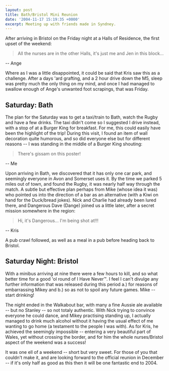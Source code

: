 ```yaml
---
layout: post
title: Bath/Bristol Mini Reunion
date: '2004-11-17 15:19:35 +0000'
excerpt: Meeting up with friends made in Syndney.
---
```

After arriving in Bristol on the Friday night at a Halls of Residence, the first upset of the weekend:

> All the nurses are in the other Halls, it's just me and Jen in this block…

-- Ange

Where as I was a little disappointed, it could be said that Kris saw this as a challenge. After a days 'ard grafting, and a 2 hour drive down the M5, sleep was pretty much the only thing on my mind, and once I had managed to swallow enough of Ange's unwanted foot scrapings, that was Friday.

## Saturday: Bath
The plan for the Saturday was to get a taxi/train to Bath, watch the Rugby and have a few drinks. The taxi didn't come so I suggested I drive instead, with a stop of at a Burger King for breakfast. For me, this could easily have been the highlight of the trip! During this visit, I found an item of wall decoration quite humorous, and so did everyone else but for different reasons -- I was standing in the middle of a Burger King shouting:

> There's gissam on this poster!

-- Me

Upon arriving in Bath, we discovered that it has only one car park, and seemingly everyone in Avon and Somerset uses it. By the time we parked 5 miles out of town, and found the Rugby, it was nearly half way through the match. A subtle but effective plan perhaps from Mike (whose idea it was) who pointed us into the direction of a bar as an alternative (with a Kiwi on hand for the Duck/bread jokes). Nick and Charlie had already been lured there, and Dangerous Dave (Dange) joined us a little later, after a secret mission somewhere in the region:

> Hi, it's Dangerous... I'm being shot at!!!

-- Kris

A pub crawl followed, as well as a meal in a pub before heading back to Bristol.

## Saturday Night: Bristol
With a minibus arriving at nine there were a few hours to kill, and so what better time for a good 'ol round of I Have Never™. I feel I can't divulge any further information that was released during this period a.) for reasons of embarrassing Mikey and b.) so as not to spoil any future games. Mike -- start drinking!

The night ended in the Walkabout bar, with many a fine Aussie ale available -- but no Stanley -- so not totaly authentic. With Nick trying to convince everyone he could dance, and Mikey practising standing up, I actually managed to drink much alcohol without it having the usual effect of me wanting to go home (a testament to the people I was with). As for Kris, he achieved the seemingly impossible -- entering a very beautiful part of Wales, yet without crossing the border, and for him the whole nurses/Bristol aspect of the weekend was a success!

It was one ell of a weekend -- short but very sweet. For those of you that couldn't make it, and are looking forward to the official reunion in December -- if it's only half as good as this then it will be one fantastic end to 2004.